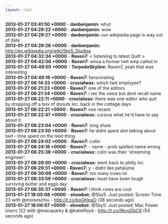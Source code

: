 ```yaml
---
layout: chat
---
```

**2013-01-27 03:41:50 +0000** - **danbenjamin:** whut  
**2013-01-27 04:29:22 +0000** - **danbenjamin:** wow  
**2013-01-27 04:29:27 +0000** - **danbenjamin:** our wikipedia page is way out of date  
**2013-01-27 04:29:28 +0000** - **danbenjamin:** http://en.wikipedia.org/wiki/5by5_Studios  
**2013-01-27 04:32:34 +0000** - **Raven7:** < listeniing to latest Quit! >  
**2013-01-27 04:42:00 +0000** - **Raven7:** whoa a former twit emp called in  
**2013-01-27 04:49:05 +0000** - **TorpedoSkyline:** Raven7, yeah that was interesting  
**2013-01-27 04:49:16 +0000** - **Raven7:** fanscinating  
**2013-01-27 06:14:33 +0000** - **crucialwax:** which twit employee?  
**2013-01-27 06:21:23 +0000** - **Raven7:** one of the editors  
**2013-01-27 06:21:34 +0000** - **Raven7:** i rec the voice but dont recall name  
**2013-01-27 06:22:11 +0000** - **crucialwax:** there was one editor who quit by dropping off a box of donuts iirc. back in the cottage days  
**2013-01-27 06:22:21 +0000** - **Raven7:** noo recent  
**2013-01-27 06:22:47 +0000** - **crucialwax:** curious what he'd have to say about it  
**2013-01-27 06:23:04 +0000** - **Raven7:** long show  
**2013-01-27 06:23:50 +0000** - **Raven7:** he didnt spent alot talking about twit - time spent on the next thing  
**2013-01-27 06:24:02 +0000** - **Raven7:** collin  
**2013-01-27 06:24:18 +0000** - **Raven7:** - name - prob spelled name wrong  
**2013-01-27 06:25:38 +0000** - **crucialwax:** colin was their 'streaming engineer'.  
**2013-01-27 06:26:00 +0000** - **crucialwax:** went back to philly iirc  
**2013-01-27 06:29:51 +0000** - **Raven7:** y - didnt like petaluma  
**2013-01-27 06:30:08 +0000** - **Raven7:** too many cows lol  
**2013-01-27 06:33:59 +0000** - **crucialwax:** must have been tough surviving butter and eggs day  
**2013-01-27 06:35:37 +0000** - **Raven7:**  i think cows are cool  
**2013-01-27 18:05:08 +0000** - **showbot:** @5by5: Just posted: Screen Time 23 with @moiseschiu - http://t.co/boGhlpaO (38 seconds ago)  
**2013-01-27 18:06:07 +0000** - **showbot:** @5by5: Just posted: Mac Power Users 122 with @macsparky &amp; @katiefloyd - http://t.co/9kyoDbC6 (54 seconds ago)  
